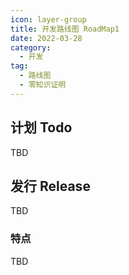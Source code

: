 ```yaml
---
icon: layer-group
title: 开发路线图 RoadMap1
date: 2022-03-28
category:
  - 开发 
tag:
  - 路线图
  - 零知识证明
---
```


## 计划 Todo
TBD

## 发行 Release
TBD

### 特点
TBD
